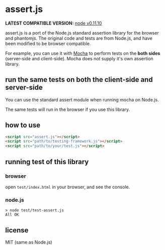 # assert.js

**LATEST COMPATIBLE VERSION:** [node v0.11.10](https://github.com/joyent/node/blob/v0.11.10-release/lib/assert.js)

assert.js is a port of the Node.js standard assertion library for the browser and phantomjs.
The original code and tests are from Node.js, and have been modified to be browser compatible.

For example, you can use it with [Mocha](http://visionmedia.github.com/mocha/) to perform tests
on the **both sides** (server-side and client-side). Mocha does not supply it's own assertion library.

## run the same tests on both the client-side and server-side

You can use the standard assert module when running mocha on Node.js.

The same tests will run in the browser if you use this library.

## how to use

```html
<script src="assert.js"></script>
<script src="path/to/testing-framework.js"></script>
<script src="path/to/your/test.js"></script>
```

## running test of this library

### browser
open ```test/index.html``` in your browser,
and see the console.

### node.js

```shell
> node test/test-assert.js
All OK
```

## license

MIT (same as Node.js)
